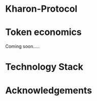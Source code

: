 # Kharon-Protocol
 
 
 
 
# Token economics

Coming soon.....

# Technology Stack

# Acknowledgements
